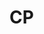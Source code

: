 # CP
<!-- 
## Stargazers over time

[![Stargazers over time](https://starchart.cc/mayank0rastogi/cp.svg)](https://starchart.cc/mayank0rastogi/cp) -->
